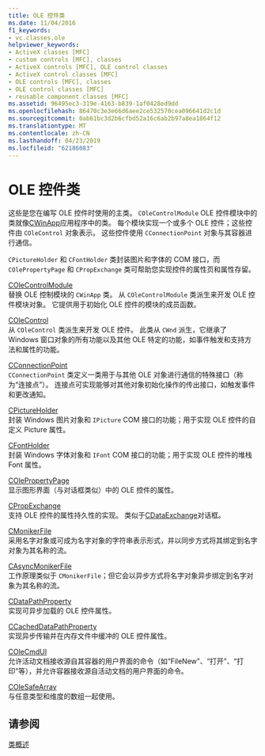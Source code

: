 ```yaml
---
title: OLE 控件类
ms.date: 11/04/2016
f1_keywords:
- vc.classes.ole
helpviewer_keywords:
- ActiveX classes [MFC]
- custom controls [MFC], classes
- ActiveX controls [MFC], OLE control classes
- ActiveX control classes [MFC]
- OLE controls [MFC], classes
- OLE control classes [MFC]
- reusable component classes [MFC]
ms.assetid: 96495ec3-319e-4163-b839-1af0428ed9dd
ms.openlocfilehash: 86470c3e3e66d6aee2ce532570cea096641d2c1d
ms.sourcegitcommit: 0ab61bc3d2b6cfbd52a16c6ab2b97a8ea1864f12
ms.translationtype: MT
ms.contentlocale: zh-CN
ms.lasthandoff: 04/23/2019
ms.locfileid: "62186083"
---
```

# <a name="ole-control-classes"></a>OLE 控件类

这些是您在编写 OLE 控件时使用的主类。 `COleControlModule` OLE 控件模块中的类就像[CWinApp](../mfc/reference/cwinapp-class.md)应用程序中的类。 每个模块实现一个或多个 OLE 控件；这些控件由 `COleControl` 对象表示。 这些控件使用 `CConnectionPoint` 对象与其容器进行通信。

`CPictureHolder` 和 `CFontHolder` 类封装图片和字体的 COM 接口，而 `COlePropertyPage` 和 `CPropExchange` 类可帮助您实现控件的属性页和属性存留。

[COleControlModule](../mfc/reference/colecontrolmodule-class.md)<br/>
替换 OLE 控制模块的 `CWinApp` 类。 从 `COleControlModule` 类派生来开发 OLE 控件模块对象。 它提供用于初始化 OLE 控件的模块的成员函数。

[COleControl](../mfc/reference/colecontrol-class.md)<br/>
从 `COleControl` 类派生来开发 OLE 控件。 此类从 `CWnd` 派生，它继承了 Windows 窗口对象的所有功能以及其他 OLE 特定的功能，如事件触发和支持方法和属性的功能。

[CConnectionPoint](../mfc/reference/cconnectionpoint-class.md)<br/>
`CConnectionPoint` 类定义一类用于与其他 OLE 对象进行通信的特殊接口（称为“连接点”）。 连接点可实现能够对其他对象初始化操作的传出接口，如触发事件和更改通知。

[CPictureHolder](../mfc/reference/cpictureholder-class.md)<br/>
封装 Windows 图片对象和 `IPicture` COM 接口的功能；用于实现 OLE 控件的自定义 Picture 属性。

[CFontHolder](../mfc/reference/cfontholder-class.md)<br/>
封装 Windows 字体对象和 `IFont` COM 接口的功能；用于实现 OLE 控件的堆栈 Font 属性。

[COlePropertyPage](../mfc/reference/colepropertypage-class.md)<br/>
显示图形界面（与对话框类似）中的 OLE 控件的属性。

[CPropExchange](../mfc/reference/cpropexchange-class.md)<br/>
支持 OLE 控件的属性持久性的实现。 类似于[CDataExchange](../mfc/reference/cdataexchange-class.md)对话框。

[CMonikerFile](../mfc/reference/cmonikerfile-class.md)<br/>
采用名字对象或可成为名字对象的字符串表示形式，并以同步方式将其绑定到名字对象为其名称的流。

[CAsyncMonikerFile](../mfc/reference/casyncmonikerfile-class.md)<br/>
工作原理类似于 `CMonikerFile`；但它会以异步方式将名字对象异步绑定到名字对象为其名称的流。

[CDataPathProperty](../mfc/reference/cdatapathproperty-class.md)<br/>
实现可异步加载的 OLE 控件属性。

[CCachedDataPathProperty](../mfc/reference/ccacheddatapathproperty-class.md)<br/>
实现异步传输并在内存文件中缓冲的 OLE 控件属性。

[COleCmdUI](../mfc/reference/colecmdui-class.md)<br/>
允许活动文档接收源自其容器的用户界面的命令（如“FileNew”、“打开”、“打印”等），并允许容器接收源自活动文档的用户界面的命令。

[COleSafeArray](../mfc/reference/colesafearray-class.md)<br/>
与任意类型和维度的数组一起使用。

## <a name="see-also"></a>请参阅

[类概述](../mfc/class-library-overview.md)
